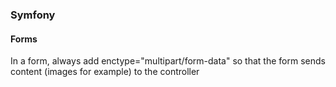 ### Symfony

#### Forms

In a form, always add enctype="multipart/form-data" so that the form sends content (images for example) to the controller